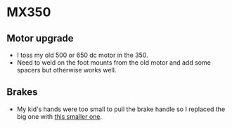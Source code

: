 # MX350

## Motor upgrade

* I toss my old 500 or 650 dc motor in the 350.
* Need to weld on the foot mounts from the old motor and add some spacers but otherwise works well.

## Brakes

* My kid's hands were too small to pull the brake handle so I replaced the big one with [this smaller one](https://www.amazon.com/gp/product/B06XXHL4ZS/ref=ppx_yo_dt_b_search_asin_title?ie=UTF8&psc=1).

